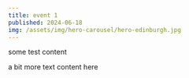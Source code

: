 ```yaml
---
title: event 1
published: 2024-06-18
img: /assets/img/hero-carousel/hero-edinburgh.jpg
---
```

some test content

a bit more text content here
